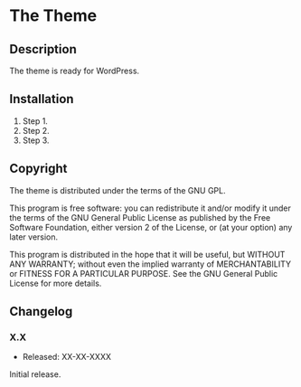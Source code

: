 # The Theme

## Description

The theme is ready for WordPress.

## Installation

1. Step 1.
2. Step 2.
3. Step 3.


## Copyright

The theme is distributed under the terms of the GNU GPL.

This program is free software: you can redistribute it and/or modify
it under the terms of the GNU General Public License as published by
the Free Software Foundation, either version 2 of the License, or
(at your option) any later version.

This program is distributed in the hope that it will be useful,
but WITHOUT ANY WARRANTY; without even the implied warranty of
MERCHANTABILITY or FITNESS FOR A PARTICULAR PURPOSE. See the
GNU General Public License for more details.


## Changelog

### X.X
* Released: XX-XX-XXXX

Initial release.
